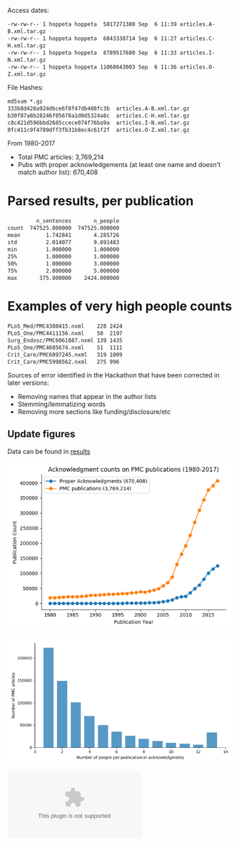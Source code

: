 Access dates:

```
-rw-rw-r-- 1 hoppeta hoppeta  5817271380 Sep  6 11:39 articles.A-B.xml.tar.gz
-rw-rw-r-- 1 hoppeta hoppeta  6843338714 Sep  6 11:27 articles.C-H.xml.tar.gz
-rw-rw-r-- 1 hoppeta hoppeta  8789517680 Sep  6 11:33 articles.I-N.xml.tar.gz
-rw-rw-r-- 1 hoppeta hoppeta 11068643003 Sep  6 11:36 articles.O-Z.xml.tar.gz
```

File Hashes:

```
md5sum *.gz
333b8d420a924dbce6f8f47db408fc3b  articles.A-B.xml.tar.gz
b30f87a8b28246f05678a1d0d5324a8c  articles.C-H.xml.tar.gz
c8c421d596bbd2685ccece074f76ba9a  articles.I-N.xml.tar.gz
0fc411c9f4789dff3fb31b8ec4c61f2f  articles.O-Z.xml.tar.gz
```

From 1980-2017
+ Total PMC articles: 3,769,214
+ Pubs with proper acknowledgements (at least one name and doesn't match author list): 670,408

# Parsed results, per publication

```
         n_sentences       n_people
count  747525.000000  747525.000000
mean        1.742841       4.285726
std         2.014077       9.891483
min         1.000000       1.000000
25%         1.000000       1.000000
50%         1.000000       3.000000
75%         2.000000       5.000000
max       375.000000    2424.000000
```

# Examples of very high people counts

```
PLoS_Med/PMC4380415.nxml	228	2424
PLoS_One/PMC4411156.nxml	50	2197
Surg_Endosc/PMC6061087.nxml	139	1435
PLoS_One/PMC4605674.nxml	51	1111
Crit_Care/PMC6097245.nxml	319	1009
Crit_Care/PMC5998562.nxml	275	996
```

Sources of error identified in the Hackathon that have been corrected in later versions:

+ Removing names that appear in the author lists
+ Stemming/lemmatizing words
+ Removing more sections like funding/disclosure/etc


## Update figures

Data can be found in [results](results)

![](results/Number_of_Ack_per_Year.png)

![](results/Number_of_People_on_Ack.png)

![](results/Number_of_Sentences_on_Ack.csv)


